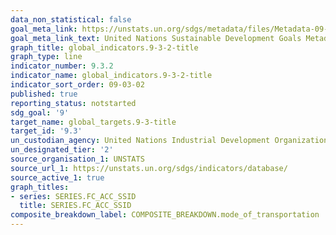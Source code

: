 ```yaml
---
data_non_statistical: false
goal_meta_link: https://unstats.un.org/sdgs/metadata/files/Metadata-09-03-02.pdf
goal_meta_link_text: United Nations Sustainable Development Goals Metadata (pdf 663kB)
graph_title: global_indicators.9-3-2-title
graph_type: line
indicator_number: 9.3.2
indicator_name: global_indicators.9-3-2-title
indicator_sort_order: 09-03-02
published: true
reporting_status: notstarted
sdg_goal: '9'
target_name: global_targets.9-3-title
target_id: '9.3'
un_custodian_agency: United Nations Industrial Development Organization (UNIDO)
un_designated_tier: '2'
source_organisation_1: UNSTATS
source_url_1: https://unstats.un.org/sdgs/indicators/database/
source_active_1: true
graph_titles:
- series: SERIES.FC_ACC_SSID
  title: SERIES.FC_ACC_SSID
composite_breakdown_label: COMPOSITE_BREAKDOWN.mode_of_transportation
---
```

